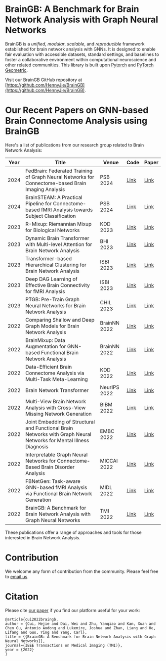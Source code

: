 # BrainGB: A Benchmark for Brain Network Analysis with Graph Neural Networks

BrainGB is a *unified*, *modular*, *scalable*, and *reproducible* framework established for brain network analysis with GNNs. It is designed to enable fair evaluation with accessible datasets, standard settings, and baselines to foster a collaborative environment within computational neuroscience and other related communities. This library is built upon [Pytorch](https://pytorch.org) and [PyTorch Geometric](https://pytorch-geometric.readthedocs.io/en/latest/).

Visit our BrainGB GitHub repository at [https://github.com/HennyJie/BrainGB](https://github.com/HennyJie/BrainGB).


# Our Recent Papers on GNN-based Brain Connectome Analysis using BrainGB

Here's a list of publications from our research group related to Brain Network Analysis:


| Year | Title                                                                                                             | Venue      | Code                                                                                           | Paper                                                                                                 |
|------|-------------------------------------------------------------------------------------------------------------------|------------|------------------------------------------------------------------------------------------------|-------------------------------------------------------------------------------------------------------|
| 2024 | FedBrain: Federated Training of Graph Neural Networks for Connectome-based Brain Imaging Analysis                                      | PSB 2024   | [Link](mailto:owen.yang@duke.edu)                                     | [Link](mailto:owen.yang@duke.edu)                                                        |
| 2024 | BrainSTEAM: A Practical Pipeline for Connectome-based fMRI Analysis towards Subject Classification                                      | PSB 2024   | [Link](mailto:li.alexis1111@gmail.com)                                     | [Link](mailto:li.alexis1111@gmail.com)                                                         |
| 2023 | R-Mixup: Riemannian Mixup for Biological Networks                                      | KDD 2023   | [Link](mailto:xuan.kan@emory.edu)                                     | [Link](https://dl.acm.org/doi/abs/10.1145/3580305.3599483)                                                         |
| 2023 | Dynamic Brain Transformer with Multi-level Attention for Brain Network Analysis                                      | BHI 2023   | [Link](https://github.com/Wayfear/Dynamic-Brain-Transformer)                                     | [Link](https://arxiv.org/pdf/2309.01941.pdf)                                                         |
| 2023 | Transformer-based Hierarchical Clustering for Brain Network Analysis                                                 | ISBI 2023  | [Link](https://github.com/DDVD233/THC)                                                          | [Link](https://ieeexplore.ieee.org/abstract/document/10230606)                                              |
| 2023 | Deep DAG Learning of Effective Brain Connectivity for fMRI Analysis                                                   | ISBI 2023  | [Link](https://github.com/yueyu1030/DABNet/tree/main)                                        |        [Link](https://ieeexplore.ieee.org/abstract/document/10230429)                                                  |  
| 2023 | PTGB: Pre-Train Graph Neural Networks for Brain Network Analysis                                                     | CHIL 2023  | [Link](https://github.com/Owen-Yang-18/BrainNN-PreTrain)                                        | [Link](https://proceedings.mlr.press/v209/yang23a.html)                                                         |
| 2022 | Comparing Shallow and Deep Graph Models for Brain Network Analysis | BrainNN 2022 | [Link](mailto:young.j.ethan@gmail.com) | [Link](https://cs.emory.edu/~jyang71/files/reu2022.pdf) |
| 2022 | BrainMixup: Data Augmentation for GNN-based Functional Brain Network Analysis | BrainNN 2022 | [Link](mailto:li.alexis1111@gmail.com) | [Link](https://cs.emory.edu/~jyang71/files/bmixup-brainnn.pdf) |
| 2022 | Data-Efficient Brain Connectome Analysis via Multi-Task Meta-Learning                                                  | KDD 2022  | [Link](https://github.com/Owen-Yang-18/BrainNN-PreTrain)                                       | [Link](https://dl.acm.org/doi/abs/10.1145/3534678.3542680)       | 
| 2022 | Brain Network Transformer                                                                                       | NeurIPS 2022 | [Link](https://github.com/Wayfear/BrainNetworkTransformer)                                      | [Link](https://proceedings.neurips.cc/paper_files/paper/2022/hash/a408234a9b80604a9cf6ca518e474550-Abstract-Conference.html)                                                             |
| 2022 | Multi-View Brain Network Analysis with Cross-View Missing Network Generation                                        | BIBM 2022  | [Link](https://github.com/GongxuLuo/CroGen)                                                    | [Link](https://ieeexplore.ieee.org/document/9995283)                                                 |
| 2022 | Joint Embedding of Structural and Functional Brain Networks with Graph Neural Networks for Mental Illness Diagnosis                                                  | EMBC 2022  | [Link](mailto:yzhu@cs.ucla.edu)     |  [Link](https://ieeexplore.ieee.org/abstract/document/9871118)   |
| 2022 | Interpretable Graph Neural Networks for Connectome-Based Brain Disorder Analysis                                    | MICCAI 2022 | [Link](https://github.com/HennyJie/IBGNN)                                                       | [Link](https://link.springer.com/chapter/10.1007/978-3-031-16452-1_36)                                                             |
| 2022 | FBNetGen: Task-aware GNN-based fMRI Analysis via Functional Brain Network Generation                                | MIDL 2022  | [Link](https://github.com/Wayfear/FBNETGEN)                                                     | [Link](https://proceedings.mlr.press/v172/kan22a.html)                                                             |
| 2022 | BrainGB: A Benchmark for Brain Network Analysis with Graph Neural Networks                                         | TMI 2022   | [Link](https://github.com/HennyJie/BrainGB)                                                    | [Link](https://ieeexplore.ieee.org/abstract/document/9933896)                                                             |

These publications offer a range of approaches and tools for those interested in Brain Network Analysis.

# Contribution

We welcome any form of contribution from the community. Please feel free to [email us](mailto:j.carlyang@emory.edu).

# Citation

Please cite [our paper](https://cs.emory.edu/~jyang71/files/braingb.pdf) if you find our platform useful for your work:

```text
@article{cui2022braingb,
author = {Cui, Hejie and Dai, Wei and Zhu, Yanqiao and Kan, Xuan and Chen Gu, Antonio Aodong and Lukemire, Joshua and Zhan, Liang and He, Lifang and Guo, Ying and Yang, Carl},
title = {{BrainGB: A Benchmark for Brain Network Analysis with Graph Neural Networks}},
journal={IEEE Transactions on Medical Imaging (TMI)},
year = {2022}
}
```
